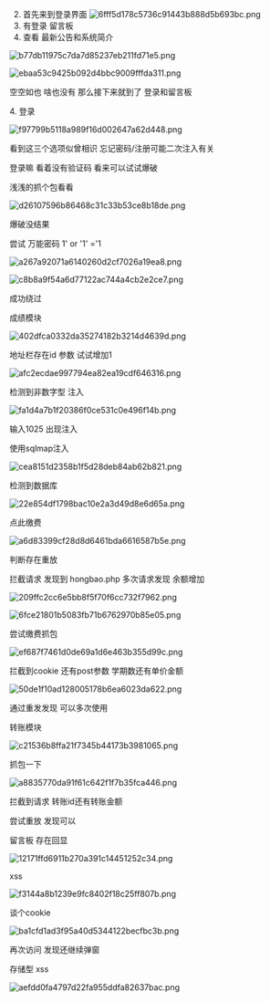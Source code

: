 2.  首先来到登录界面
    ![6fff5d178c5736c91443b888d5b693bc.png](../_resources/6fff5d178c5736c91443b888d5b693bc.png)
3.  有登录 留言板
4.  查看 最新公告和系统简介

![b77db11975c7da7d85237eb211fd71e5.png](../_resources/b77db11975c7da7d85237eb211fd71e5.png)

![ebaa53c9425b092d4bbc9009fffda311.png](../_resources/ebaa53c9425b092d4bbc9009fffda311.png)

空空如也 啥也没有 那么接下来就到了 登录和留言板

4\. 登录

![f97799b5118a989f16d002647a62d448.png](../_resources/f97799b5118a989f16d002647a62d448.png)

看到这三个选项似曾相识 忘记密码/注册可能二次注入有关

登录嘛 看着没有验证码 看来可以试试爆破

浅浅的抓个包看看

![d26107596b86468c31c33b53ce8b18de.png](../_resources/d26107596b86468c31c33b53ce8b18de.png)

爆破没结果

尝试 万能密码 1' or '1' ='1

![a267a92071a6140260d2cf7026a19ea8.png](../_resources/a267a92071a6140260d2cf7026a19ea8.png)

![c8b8a9f54a6d77122ac744a4cb2e2ce7.png](../_resources/c8b8a9f54a6d77122ac744a4cb2e2ce7.png)

成功绕过

成绩模块

![402dfca0332da35274182b3214d4639d.png](../_resources/402dfca0332da35274182b3214d4639d.png)

地址栏存在id 参数 试试增加1

![afc2ecdae997794ea82ea19cdf646316.png](../_resources/afc2ecdae997794ea82ea19cdf646316.png)

检测到非数字型 注入

![fa1d4a7b1f20386f0ce531c0e496f14b.png](../_resources/fa1d4a7b1f20386f0ce531c0e496f14b.png)

输入1025 出现注入

使用sqlmap注入

![cea8151d2358b1f5d28deb84ab62b821.png](../_resources/cea8151d2358b1f5d28deb84ab62b821.png)

检测到数据库

![22e854df1798bac10e2a3d49d8e6d65a.png](../_resources/22e854df1798bac10e2a3d49d8e6d65a.png)

点此缴费

![a6d83399cf28d8d6461bda6616587b5e.png](../_resources/a6d83399cf28d8d6461bda6616587b5e.png)

判断存在重放

拦截请求 发现到 hongbao.php 多次请求发现 余额增加

![209ffc2cc6e5bb8f5f70f6cc732f7962.png](../_resources/209ffc2cc6e5bb8f5f70f6cc732f7962.png)

![6fce21801b5083fb71b6762970b85e05.png](../_resources/6fce21801b5083fb71b6762970b85e05.png)

尝试缴费抓包

![ef687f7461d0de69a1d6e463b355d99c.png](../_resources/ef687f7461d0de69a1d6e463b355d99c.png)

拦截到cookie 还有post参数 学期数还有单价金额

![50de1f10ad128005178b6ea6023da622.png](../_resources/50de1f10ad128005178b6ea6023da622.png)

通过重发发现 可以多次使用

转账模块

![c21536b8ffa21f7345b44173b3981065.png](../_resources/c21536b8ffa21f7345b44173b3981065.png)

抓包一下

![a8835770da91f61c642f1f7b35fca446.png](../_resources/a8835770da91f61c642f1f7b35fca446.png)

拦截到请求 转账id还有转账金额

尝试重放 发现可以

留言板 存在回显

![12171ffd6911b270a391c14451252c34.png](../_resources/12171ffd6911b270a391c14451252c34.png)

xss

![f3144a8b1239e9fc8402f18c25ff807b.png](../_resources/f3144a8b1239e9fc8402f18c25ff807b.png)

谈个cookie

![ba1cfd1ad3f95a40d5344122becfbc3b.png](../_resources/ba1cfd1ad3f95a40d5344122becfbc3b.png)

再次访问 发现还继续弹窗

存储型 xss

![aefdd0fa4797d22fa955ddfa82637bac.png](../_resources/aefdd0fa4797d22fa955ddfa82637bac.png)